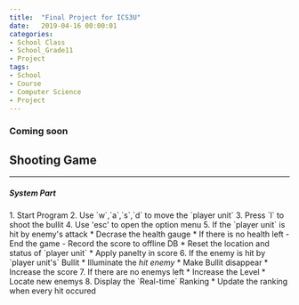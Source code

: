 ```yaml
---
title:  "Final Project for ICS3U"
date:   2019-04-16 00:00:01
categories:
- School Class
- School_Grade11
- Project
tags:
- School
- Course
- Computer Science
- Project
---
```


<h3>Coming soon</h3>

## Shooting Game<br>
<hr>
  <h5>System Part</h5>
    1. Start Program
    2. Use `w`,`a`,`s`,`d` to move the `player unit`
    3. Press `l` to shoot the bullit
    4. Use 'esc' to open the option menu
    5. If the `player unit` is hit by enemy's attack
      * Decrase the health gauge
      * If there is no health left
        - End the game
        - Record the score to offline DB
      * Reset the location and status of `player unit`
      * Apply panelty in score
    6. If the enemy is hit by `player unit's` Bullit
      * Illuminate the <i>hit enemy</i>
      * Make Bullit disappear
      * Increase the score
    7. If there are no enemys left
      * Increase the Level
      * Locate new enemys
    8. Display the `Real-time` Ranking
      * Update the ranking when every hit occured
